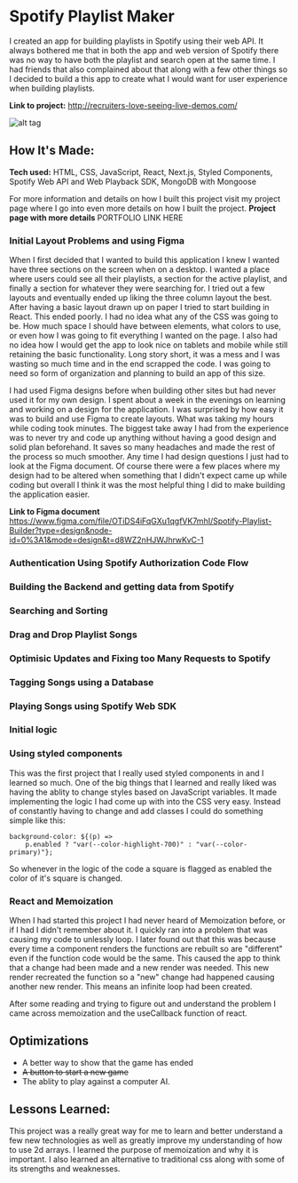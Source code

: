 # Spotify Playlist Maker

I created an app for building playlists in Spotify using their web API. It always bothered me that in both the app and web version of Spotify there was no way to have both the playlist and search open at the same time. I had friends that also complained about that along with a few other things so I decided to build a this app to create what I would want for user experience when building playlists.

**Link to project:** http://recruiters-love-seeing-live-demos.com/

![alt tag](http://placecorgi.com/1200/650)

## How It's Made:

**Tech used:** HTML, CSS, JavaScript, React, Next.js, Styled Components, Spotify Web API and Web Playback SDK, MongoDB with Mongoose

For more information and details on how I built this project visit my project page where I go into even more details on how I built the project.
**Project page with more details** PORTFOLIO LINK HERE

### Initial Layout Problems and using Figma

When I first decided that I wanted to build this application I knew I wanted have three sections on the screen when on a desktop. I wanted a place where users could see all their playlists, a section for the active playlist, and finally a section for whatever they were searching for. I tried out a few layouts and eventually ended up liking the three column layout the best. After having a basic layout drawn up on paper I tried to start building in React. This ended poorly. I had no idea what any of the CSS was going to be. How much space I should have between elements, what colors to use, or even how I was going to fit everything I wanted on the page. I also had no idea how I would get the app to look nice on tablets and mobile while still retaining the basic functionality. Long story short, it was a mess and I was wasting so much time and in the end scrapped the code. I was going to need so form of organization and planning to build an app of this size.

I had used Figma designs before when building other sites but had never used it for my own design. I spent about a week in the evenings on learning and working on a design for the application. I was surprised by how easy it was to build and use Figma to create layouts. What was taking my hours while coding took minutes. The biggest take away I had from the experience was to never try and code up anything without having a good design and solid plan beforehand. It saves so many headaches and made the rest of the process so much smoother. Any time I had design questions I just had to look at the Figma document. Of course there were a few places where my design had to be altered when something that I didn't expect came up while coding but overall I think it was the most helpful thing I did to make building the application easier.

**Link to Figma document** https://www.figma.com/file/OTiDS4iFqGXu1qgfVK7mhI/Spotify-Playlist-Builder?type=design&node-id=0%3A1&mode=design&t=d8WZ2nHJWJhrwKvC-1

### Authentication Using Spotify Authorization Code Flow

### Building the Backend and getting data from Spotify

### Searching and Sorting

### Drag and Drop Playlist Songs

### Optimisic Updates and Fixing too Many Requests to Spotify

### Tagging Songs using a Database

### Playing Songs using Spotify Web SDK

### Initial logic

### Using styled components

This was the first project that I really used styled components in and I learned so much. One of the big things that I learned and really liked was having the ablity to change styles based on JavaScript variables. It made implementing the logic I had come up with into the CSS very easy. Instead of constantly having to change and add classes I could do something simple like this:

```
background-color: ${(p) =>
    p.enabled ? "var(--color-highlight-700)" : "var(--color-primary)"};
```

So whenever in the logic of the code a square is flagged as enabled the color of it's square is changed.

### React and Memoization

When I had started this project I had never heard of Memoization before, or if I had I didn't remember about it. I quickly ran into a problem that was causing my code to unlessly loop. I later found out that this was because every time a component renders the functions are rebuilt so are "different" even if the function code would be the same. This caused the app to think that a change had been made and a new render was needed. This new render recreated the function so a "new" change had happened causing another new render. This means an infinite loop had been created.

After some reading and trying to figure out and understand the problem I came across memoization and the useCallback function of react.

## Optimizations

- A better way to show that the game has ended
- ~~A button to start a new game~~
- The ablity to play against a computer AI.

## Lessons Learned:

This project was a really great way for me to learn and better understand a few new technologies as well as greatly improve my understanding of how to use 2d arrays. I learned the purpose of memoization and why it is important. I also learned an alternative to traditional css along with some of its strengths and weaknesses.
